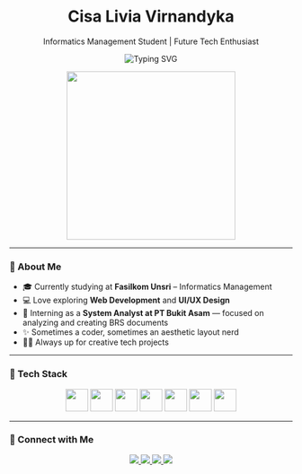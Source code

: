 <h1 align="center">Cisa Livia Virnandyka</h1> <p align="center">Informatics Management Student | Future Tech Enthusiast</p>

<p align="center">
  <img src="https://readme-typing-svg.herokuapp.com?font=Fira+Code&size=22&pause=1000&color=F7A8B8&center=true&vCenter=true&width=450&lines=Hi+there!+I'm+Cisa!+👋" alt="Typing SVG" />
</p>

<p align="center">
  <img src="https://raw.githubusercontent.com/Cisalivia/assets/main/snapshot-girl.gif" width="300"/>
</p> 

---

### 💼 About Me

- 🎓 Currently studying at **Fasilkom Unsri** – Informatics Management  
- 💻 Love exploring **Web Development** and **UI/UX Design**  
- 💼 Interning as a **System Analyst at PT Bukit Asam** — focused on analyzing and creating BRS documents  
- ✨ Sometimes a coder, sometimes an aesthetic layout nerd  
- 🐱‍🏍 Always up for creative tech projects  

---

### 🧠 Tech Stack

<p align="center">
  <img src="https://cdn.jsdelivr.net/gh/devicons/devicon/icons/java/java-original.svg" width="40" height="40"/>
  <img src="https://cdn.jsdelivr.net/gh/devicons/devicon/icons/python/python-original.svg" width="40" height="40"/>
  <img src="https://cdn.jsdelivr.net/gh/devicons/devicon/icons/javascript/javascript-original.svg" width="40" height="40"/>
  <img src="https://cdn.jsdelivr.net/gh/devicons/devicon/icons/mysql/mysql-original.svg" width="40" height="40"/>
  <img src="https://cdn.jsdelivr.net/gh/devicons/devicon/icons/git/git-original.svg" width="40" height="40"/>
  <img src="https://cdn.jsdelivr.net/gh/devicons/devicon/icons/figma/figma-original.svg" width="40" height="40"/>
  <img src="https://cdn.jsdelivr.net/gh/devicons/devicon/icons/vscode/vscode-original.svg" width="40" height="40"/>
</p>

---

### 🔗 Connect with Me

<p align="center">
  <a href="https://www.linkedin.com/in/cisa-livia-virnandyka-23a530288/" target="_blank">
    <img src="https://img.shields.io/badge/LinkedIn-%230077B5?style=for-the-badge&logo=linkedin&logoColor=white"/>
  </a>
  <a href="mailto:cisalivia@gmail.com">
    <img src="https://img.shields.io/badge/Gmail-D14836?style=for-the-badge&logo=gmail&logoColor=white"/>
  </a>
  <a href="https://github.com/CisaliviaVirnandyka">
    <img src="https://img.shields.io/badge/GitHub-%23121011.svg?style=for-the-badge&logo=github&logoColor=white"/>
  </a>
  <a href="https://instagram.com/cisalvrk">
    <img src="https://img.shields.io/badge/Instagram-E4405F?style=for-the-badge&logo=instagram&logoColor=white"/>
  </a>
</p>
